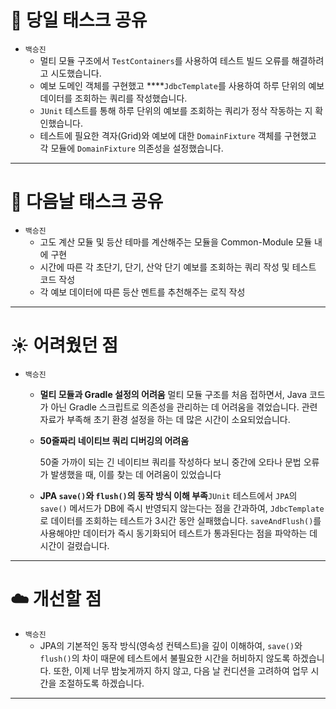 # 🍎 당일 태스크 공유
- `백승진`
    - 멀티 모듈 구조에서 `TestContainers`를 사용하여 테스트 빌드 오류를 해결하려고 시도했습니다.
    - 예보 도메인 객체를 구현했고 ****`JdbcTemplate`를 사용하여 하루 단위의 예보 데이터를 조회하는 쿼리를 작성했습니다.
    - `JUnit` 테스트를 통해 하루 단위의 예보를 조회하는 쿼리가 정삭 작동하는 지 확인했습니다.
    - 테스트에 필요한 격자(Grid)와 예보에 대한 `DomainFixture` 객체를 구현했고 각 모듈에 `DomainFixture` 의존성을 설정했습니다.
---

# 🍏 다음날 태스크 공유

- `백승진`
    - 고도 계산 모듈 및 등산 테마를 계산해주는 모듈을 Common-Module 모듈 내에 구현
    - 시간에 따른 각 초단기, 단기, 산악 단기 예보를 조회하는 쿼리 작성 및 테스트 코드 작성
    - 각 예보 데이터에 따른 등산 멘트를 추천해주는 로직 작성
---

# ☀️ 어려웠던 점
- `백승진`
    - **멀티 모듈과 Gradle 설정의 어려움**
    멀티 모듈 구조를 처음 접하면서, Java 코드가 아닌 Gradle 스크립트로 의존성을 관리하는 데 어려움을 겪었습니다. 관련 자료가 부족해 초기 환경 설정을 하는 데 많은 시간이 소요되었습니다.
    - **50줄짜리 네이티브 쿼리 디버깅의 어려움**
        
        50줄 가까이 되는 긴 네이티브 쿼리를 작성하다 보니 중간에 오타나 문법 오류가 발생했을 때, 이를 찾는 데 어려움이 있었습니다
        
    - **JPA `save()`와 `flush()`의 동작 방식 이해 부족**`JUnit` 테스트에서 `JPA`의 `save()` 메서드가 DB에 즉시 반영되지 않는다는 점을 간과하여, `JdbcTemplate`로 데이터를 조회하는 테스트가 3시간 동안 실패했습니다. `saveAndFlush()`를 사용해야만 데이터가 즉시 동기화되어 테스트가 통과된다는 점을 파악하는 데 시간이 걸렸습니다.
---

# ☁️ 개선할 점
- `백승진`
    - JPA의 기본적인 동작 방식(영속성 컨텍스트)을 깊이 이해하여, `save()`와 `flush()`의 차이 때문에 테스트에서 불필요한 시간을 허비하지 않도록 하겠습니다. 또한, 이제 너무 밤늦게까지 하지 않고, 다음 날 컨디션을 고려하여 업무 시간을 조절하도록 하겠습니다.
---
